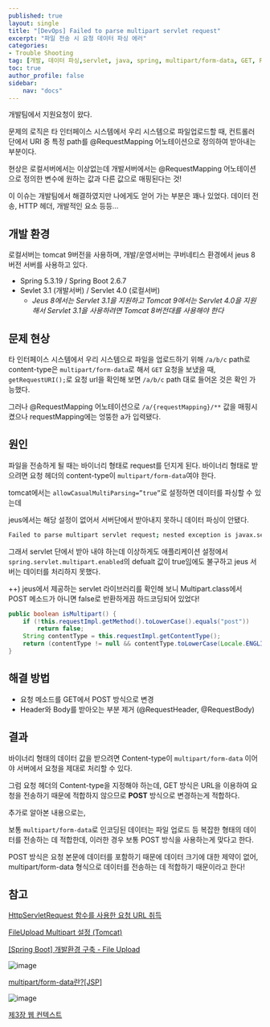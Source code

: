 ```yaml
---
published: true
layout: single
title: "[DevOps] Failed to parse multipart servlet request"
excerpt: "파일 전송 시 요청 데이터 파싱 에러"
categories:
- Trouble Shooting
tag: [개발, 데이터 파싱,servlet, java, spring, multipart/form-data, GET, POST, HTTP]
toc: true
author_profile: false
sidebar:
    nav: "docs"
---
```


개발팀에서 지원요청이 왔다.

문제의 로직은 타 인터페이스 시스템에서 우리 시스템으로 파일업로드할 때, 컨트롤러 단에서 URI 중 특정 path를 @RequestMapping 어노테이션으로 정의하여 받아내는 부분이다. 

현상은 로컬서버에서는 이상없는데 개발서버에서는 @RequestMapping 어노테이션으로 정의한 변수에 원하는 값과 다른 값으로 매핑된다는 것!

이 이슈는 개발팀에서 해결하였지만 나에게도 얻어 가는 부분은 꽤나 있었다. 데이터 전송, HTTP 헤더, 개발적인 요소 등등...

## 개발 환경

로컬서버는 tomcat 9버전을 사용하며, 개발/운영서버는 쿠버네티스 환경에서 jeus 8버전 서버를 사용하고 있다.

- Spring 5.3.19 / Spring Boot 2.6.7
- Sevlet 3.1 (개발서버) / Servlet 4.0 (로컬서버)
    - *Jeus 8에서는 Servlet 3.1을 지원하고 Tomcat 9에서는 Servlet 4.0을 지원해서 Servlet 3.1을 사용하려면 Tomcat 8버전대를 사용해야 한다*

## 문제 현상

타 인터페이스 시스템에서 우리 시스템으로 파일을 업로드하기 위해 `/a/b/c` path로 content-type은 `multipart/form-data`로 해서 `GET` 요청을 보냈을 때, `getRequestURI();`로 요청 url을 확인해 보면  `/a/b/c` path 대로 들어온 것은 확인 가능했다.

그러나 @RequestMapping 어노테이션으로 `/a/{requestMapping}/**` 값을 매핑시켰으나 requestMapping에는 엉뚱한 a가 입력됐다.

## 원인

파일을 전송하게 될 때는 바이너리 형태로 request를 던지게 된다. 바이너리 형태로 받으려면 요청 헤더의 content-type이 `multipart/form-data`여야 한다.

tomcat에서는 `allowCasualMultiParsing=”true”`로 설정하면 데이터를 파싱할 수 있는데

jeus에서는 해당 설정이 없어서 서버단에서 받아내지 못하니 데이터 파싱이 안됐다.

```bash
Failed to parse multipart servlet request; nested exception is javax.servlet.ServletException: The request's content-type is not multipart/form-data.
```

그래서 servlet 단에서 받아 내야 하는데 이상하게도 애플리케이션 설정에서 `spring.servlet.multipart.enabled`의 defualt 값이 true임에도 불구하고 jeus 서버는 데이터를 처리하지 못했다.

++) jeus에서 제공하는 servlet 라이브러리를 확인해 보니 Multipart.class에서 POST 메소드가 아니면 false로 반환하게끔 하드코딩되어 있었다!

```java
public boolean isMultipart() {
	if (!this.requestImpl.getMethod().toLowerCase().equals("post"))
		return false; 
	String contentType = this.requestImpl.getContentType();
	return (contentType != null && contentType.toLowerCase(Locale.ENGLISH).startsWith("multipart/form-data"));
}
```

## 해결 방법

- 요청 메소드를 GET에서 POST 방식으로 변경
- Header와 Body를 받아오는 부분 제거 (@RequestHeader, @RequestBody)

## 결과

바이너리 형태의 데이터 값을 받으려면 Content-type이 `multipart/form-data` 이어야 서버에서 요청을 제대로 처리할 수 있다.

그럼 요청 헤더의 Content-type을 지정해야 하는데, GET 방식은 URL을 이용하여 요청을 전송하기 때문에 적합하지 않으므로 **POST** 방식으로 변경하는게 적합하다.

추가로 알아본 내용으로는,

보통 `multipart/form-data`로 인코딩된 데이터는 파일 업로드 등 복잡한 형태의 데이터를 전송하는 데 적합한데, 이러한 경우 보통 POST 방식을 사용하는게 맞다고 한다.

POST 방식은 요청 본문에 데이터를 포함하기 때문에 데이터 크기에 대한 제약이 없어, multipart/form-data 형식으로 데이터를 전송하는 데 적합하기 때문이라고 한다!

## 참고
[HttpServletRequest 함수를 사용한 요청 URL 취득](https://hihoyeho.tistory.com/entry/HttpServletRequest-함수를-사용한-요청-URL-취득)

[FileUpload Multipart 설정 (Tomcat)](https://velog.io/@hee_jun/FileUpload-Multipart-설정-Tomcat)

[[Spring Boot] 개발환경 구축 - File Upload](https://hermeslog.tistory.com/m/667)

![image](https://github.com/gain-yoo/gain-yoo.github.io/assets/100563973/840352a0-a5d6-4839-99c2-aa77435262bd)

[multipart/form-data란?[JSP]](https://pypypy.tistory.com/159)

![image](https://github.com/gain-yoo/gain-yoo.github.io/assets/100563973/8a812c74-b745-42fb-9d2b-3c7c1f75fe19)

[제3장 웹 컨텍스트](https://technet.tmaxsoft.com/upload/download/online/jeus/pver-20150722-000001/web-engine/chapter_context_web_application.html)

